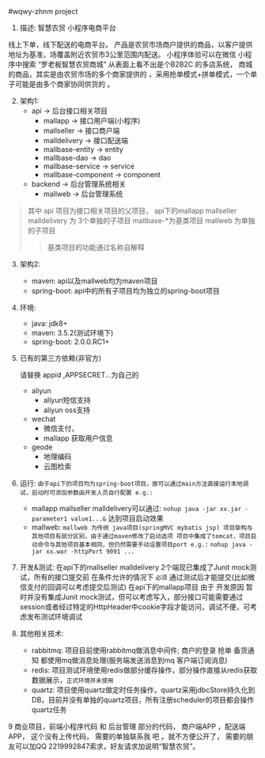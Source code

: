 #wqwy-zhnm project
1. 描述:  智慧农贸 小程序电商平台 

  线上下单，线下配送的电商平台。 产品是农贸市场商户提供的商品，以客户提供地址为基准，场覆盖附近农贸市3公里范围内配送。
  小程序体验可以在微信 小程序中搜索 “罗老板智慧农贸商城” 
  从表面上看不出是个B2B2C 的多店系统， 商城的商品，其实是由农贸市场的多个商家提供的 ，采用抢单模式+拼单模式，一个单子可能是由多个商家协同供货的 。


2. 架构1: 
    - api -> 后台接口相关项目
        - mallapp -> 接口用户端(小程序)
        - mallseller -> 接口商户端
        - malldelivery -> 接口配送端
        - mallbase-entity -> entity
        - mallbase-dao -> dao
        - mallbase-service -> service
        - mallbase-component -> component
    - backend -> 后台管理系统相关
        - mallweb -> 后台管理系统
>其中 api 项目为接口相关项目的父项目，
>api下的mallapp mallseller malldelivery 为 3个单独的子项目
>mallbase-*为基类项目
>mallweb 为单独的子项目
>> 基类项目的功能通过名称自解释




3. 架构2:
    - maven: api以及mallweb均为maven项目
    - spring-boot: api中的所有子项目均为独立的spring-boot项目
    
4. 环境:
    - java: jdk8+
    - maven: 3.5.2(测试环境下)
    - spring-boot: 2.0.0.RC1+
    
5. 已有的第三方依赖(非官方)
    
     请替换 appid ,APPSECRET...为自己的 

    - aliyun
        - aliyun短信支持
        - aliyun oss支持
    - wechat
        - 微信支付， 
        - mallapp 获取用户信息
    - geode
        - 地理编码
        - 云图检索
        
6. 运行:
    `由于api下的项目均为spring-boot项目，故可以通过main方法直接运行本地调试，启动时可添加参数由开发人员自行配置 e.g.:`
    - mallapp mallseller malldelivery可以通过: 
    `nohup java -jar xx.jar -parameter1 value1...&` 达到项目启动效果
    - mallweb:
    `mallweb 为传统 java项目(springMVC mybatis jsp) 项目架构与其他项目有部分区别，由于通过maven修改了启动选项 项目中集成了tomcat，项目启动命令与其他项目基本相同，但仍然需要手动设置项目port e.g.:`
    `nohup java -jar xx.war -httpPort 9091 ...`
    
7. 开发&测试:
    在api下的mallseller malldelivery 2个端现已集成了Junit mock测试，所有的接口提交前 在条件允许的情况下 `必须` 通过测试后才能提交(比如微信支付的回调可以考虑提交后测试)
    在api下的mallapp项目 由于 开发原因 暂时并没有集成Junit mock测试，但可以考虑写入，部分接口可能需要通过session或者经过特定的HttpHeader中cookie字段才能访问，调试不便，可考虑发布测试环境调试
    
8. 其他相关技术:
    - rabbitmq: 项目目前使用rabbitmq做消息中间件; 商户的登录 抢单 备货通知 都使用mq做消息处理(服务端发送消息到mq 客户端订阅消息)
    - redis: 项目测试环境使用redis做部分缓存操作，部分操作直接从redis获取数据展示，`正式环境并未使用`
    - quartz: 项目使用quartz做定时任务操作，quartz采用jdbcStore持久化到DB，目前并没有单独的quartz项目，所有注册scheduler的项目都会操作quartz任务

9  商业项目，前端小程序代码 和 后台管理 部分的代码， 商户端APP ，配送端APP， 这个没有上传代码， 需要的单独联系我 吧 。就不方便公开了， 需要的朋友可以加QQ 2219992847索求，好友请求加说明“智慧农贸”。

 

 


 
